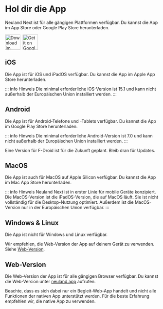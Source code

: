 <style scoped>
.links {
  display: flex;
  gap: 7.5px;
}

.links img {
  height: 50px;
  width: auto;
}
</style>

<script setup>
</script>

# Hol dir die App

Neuland Next ist für alle gängigen Plattformen verfügbar. Du kannst die App im App Store oder Google Play Store herunterladen.

<div class="links" id="links">
  <a href="https://apps.apple.com/app/apple-store/id1617096811?pt=124486931&ct=web&mt=8">
    <img alt="Download im App Store" src="/assets/Apple_Badge_DE.svg" />
  </a>
  <a href="https://play.google.com/store/apps/details?id=app.neuland">
    <img alt="Get it on Google Play" src="/assets/Google_Badge_DE.svg" />
  </a>
</div>

## iOS

Die App ist für iOS und iPadOS verfügbar. Du kannst die App im Apple App Store herunterladen.

::: info Hinweis
Die minimal erforderliche iOS-Version ist 15.1 und kann nicht außerhalb der Europäischen Union installiert werden.
:::

## Android

Die App ist für Android-Telefone und -Tablets verfügbar. Du kannst die App im Google Play Store herunterladen.

::: info Hinweis
Die minimal erforderliche Android-Version ist 7.0 und kann nicht außerhalb der Europäischen Union installiert werden.
:::

Eine Version für F-Droid ist für die Zukunft geplant. Bleib dran für Updates.

## MacOS

Die App ist auch für MacOS auf Apple Silicon verfügbar. Du kannst die App im Mac App Store herunterladen.

::: info Hinweis
Neuland Next ist in erster Linie für mobile Geräte konzipiert. Die MacOS-Version ist die iPadOS-Version, die auf MacOS läuft. Sie ist nicht vollständig für die Desktop-Nutzung optimiert.
Außerdem ist die MacOS-Version nur in der Europäischen Union verfügbar.
:::

## Windows & Linux

Die App ist nicht für Windows und Linux verfügbar.

Wir empfehlen, die Web-Version der App auf deinem Gerät zu verwenden. Siehe [Web-Version](#web-version).

## Web-Version

Die Web-Version der App ist für alle gängigen Browser verfügbar.
Du kannst die Web-Version unter [neuland.app](https://neuland.app) aufrufen.

Beachte, dass es sich dabei nur ein Begleit-Web-App handelt und nicht alle Funktionen der nativen App unterstützt werden. Für die beste Erfahrung empfehlen wir, die native App zu verwenden.
